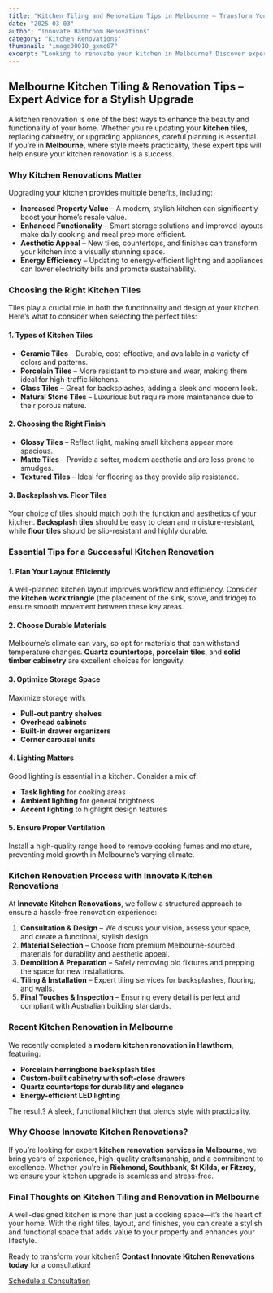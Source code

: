 ```yaml
---
title: "Kitchen Tiling and Renovation Tips in Melbourne – Transform Your Space"
date: "2025-03-03"
author: "Innovate Bathroom Renovations"
category: "Kitchen Renovations"
thumbnail: "image00010_gxmq67"
excerpt: "Looking to renovate your kitchen in Melbourne? Discover expert tiling and renovation tips to create a stylish, functional, and durable kitchen suited for Melbourne’s lifestyle."
---
```


## Melbourne Kitchen Tiling & Renovation Tips – Expert Advice for a Stylish Upgrade

A kitchen renovation is one of the best ways to enhance the beauty and functionality of your home. Whether you're updating your **kitchen tiles**, replacing cabinetry, or upgrading appliances, careful planning is essential. If you’re in **Melbourne**, where style meets practicality, these expert tips will help ensure your kitchen renovation is a success.

### Why Kitchen Renovations Matter

Upgrading your kitchen provides multiple benefits, including:

- **Increased Property Value** – A modern, stylish kitchen can significantly boost your home’s resale value.
- **Enhanced Functionality** – Smart storage solutions and improved layouts make daily cooking and meal prep more efficient.
- **Aesthetic Appeal** – New tiles, countertops, and finishes can transform your kitchen into a visually stunning space.
- **Energy Efficiency** – Updating to energy-efficient lighting and appliances can lower electricity bills and promote sustainability.

### Choosing the Right Kitchen Tiles

Tiles play a crucial role in both the functionality and design of your kitchen. Here’s what to consider when selecting the perfect tiles:

#### 1. **Types of Kitchen Tiles**
- **Ceramic Tiles** – Durable, cost-effective, and available in a variety of colors and patterns.
- **Porcelain Tiles** – More resistant to moisture and wear, making them ideal for high-traffic kitchens.
- **Glass Tiles** – Great for backsplashes, adding a sleek and modern look.
- **Natural Stone Tiles** – Luxurious but require more maintenance due to their porous nature.

#### 2. **Choosing the Right Finish**
- **Glossy Tiles** – Reflect light, making small kitchens appear more spacious.
- **Matte Tiles** – Provide a softer, modern aesthetic and are less prone to smudges.
- **Textured Tiles** – Ideal for flooring as they provide slip resistance.

#### 3. **Backsplash vs. Floor Tiles**
Your choice of tiles should match both the function and aesthetics of your kitchen. **Backsplash tiles** should be easy to clean and moisture-resistant, while **floor tiles** should be slip-resistant and highly durable.

### Essential Tips for a Successful Kitchen Renovation

#### 1. **Plan Your Layout Efficiently**
A well-planned kitchen layout improves workflow and efficiency. Consider the **kitchen work triangle** (the placement of the sink, stove, and fridge) to ensure smooth movement between these key areas.

#### 2. **Choose Durable Materials**
Melbourne’s climate can vary, so opt for materials that can withstand temperature changes. **Quartz countertops**, **porcelain tiles**, and **solid timber cabinetry** are excellent choices for longevity.

#### 3. **Optimize Storage Space**
Maximize storage with:
- **Pull-out pantry shelves**
- **Overhead cabinets**
- **Built-in drawer organizers**
- **Corner carousel units**

#### 4. **Lighting Matters**
Good lighting is essential in a kitchen. Consider a mix of:
- **Task lighting** for cooking areas
- **Ambient lighting** for general brightness
- **Accent lighting** to highlight design features

#### 5. **Ensure Proper Ventilation**
Install a high-quality range hood to remove cooking fumes and moisture, preventing mold growth in Melbourne’s varying climate.

### Kitchen Renovation Process with Innovate Kitchen Renovations
At **Innovate Kitchen Renovations**, we follow a structured approach to ensure a hassle-free renovation experience:

1. **Consultation & Design** – We discuss your vision, assess your space, and create a functional, stylish design.
2. **Material Selection** – Choose from premium Melbourne-sourced materials for durability and aesthetic appeal.
3. **Demolition & Preparation** – Safely removing old fixtures and prepping the space for new installations.
4. **Tiling & Installation** – Expert tiling services for backsplashes, flooring, and walls.
5. **Final Touches & Inspection** – Ensuring every detail is perfect and compliant with Australian building standards.

### Recent Kitchen Renovation in Melbourne
We recently completed a **modern kitchen renovation in Hawthorn**, featuring:
- **Porcelain herringbone backsplash tiles**
- **Custom-built cabinetry with soft-close drawers**
- **Quartz countertops for durability and elegance**
- **Energy-efficient LED lighting**

The result? A sleek, functional kitchen that blends style with practicality.

### Why Choose Innovate Kitchen Renovations?
If you’re looking for expert **kitchen renovation services in Melbourne**, we bring years of experience, high-quality craftsmanship, and a commitment to excellence. Whether you're in **Richmond, Southbank, St Kilda, or Fitzroy**, we ensure your kitchen upgrade is seamless and stress-free.

### Final Thoughts on Kitchen Tiling and Renovation in Melbourne
A well-designed kitchen is more than just a cooking space—it’s the heart of your home. With the right tiles, layout, and finishes, you can create a stylish and functional space that adds value to your property and enhances your lifestyle.

Ready to transform your kitchen? **Contact Innovate Kitchen Renovations today** for a consultation!

[Schedule a Consultation](/contact)

